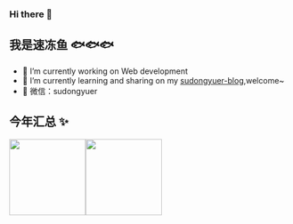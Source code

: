 ### Hi there 👋

<!--
**sudongyuer/sudongyuer** is a ✨ _special_ ✨ repository because its `README.md` (this file) appears on your GitHub profile.

Here are some ideas to get you started:

- 🔭 I’m currently working on ...
- 🌱 I’m currently learning ...
- 👯 I’m looking to collaborate on ...
- 🤔 I’m looking for help with ...
- 💬 Ask me about ...
- 📫 How to reach me: ...
- 😄 Pronouns: ...
- ⚡ Fun fact: ...
-->
## 我是速冻鱼 🐟🐟🐟

- 🔭 I’m currently working on Web development
- 🌱 I’m currently learning and sharing on my [sudongyuer-blog](https://sudongyuer.github.io/),welcome~ 
- 💬 微信：sudongyuer


## 今年汇总 ✨

<img align="" height="137px" src="https://github-readme-stats.vercel.app/api?username=sudongyuer&hide_title=true&hide_border=true&show_icons=true&include_all_commits=true&line_height=21&bg_color=0,EC6C6C,FFD479,FFFC79,73FA79&theme=graywhite&locale=cn" /><img align="" height="137px" src="https://github-readme-stats.vercel.app/api/top-langs/?username=sudongyuer&hide_title=true&hide_border=true&layout=compact&bg_color=0,73FA79,73FDFF,D783FF&theme=graywhite&locale=cn" />
